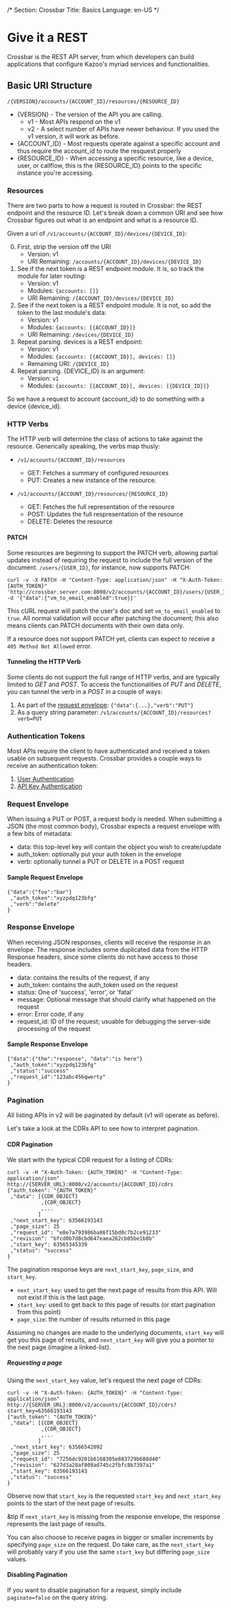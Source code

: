 /*
Section: Crossbar
Title: Basics
Language: en-US
*/

# Give it a REST

Crossbar is the REST API server, from which developers can build applications that configure Kazoo's myriad services and functionalities.

## Basic URI Structure

    /{VERSION}/accounts/{ACCOUNT_ID}/resources/{RESOURCE_ID}

* {VERSION} - The version of the API you are calling.
    * v1 - Most APIs respond on the v1
    * v2 - A select number of APIs have newer behaviour. If you used the v1 version, it will work as before.
* {ACCOUNT\_ID} - Most requests operate against a specific account and thus require the account_id to route the resquest properly
* {RESOURCE\_ID} - When accessing a specific resource, like a device, user, or callflow, this is the {RESOURCE\_ID} points to the specific instance you're accessing.

### Resources

There are two parts to how a request is routed in Crossbar: the REST endpoint and the resource ID. Let's break down a common URI and see how Crossbar figures out what is an endpoint and what is a resource ID.

Given a uri of `/v1/accounts/{ACCOUNT_ID}/devices/{DEVICE_ID}`:

0. First, strip the version off the URI
    * Version: v1
    * URI Remaining: `/accounts/{ACCOUNT_ID}/devices/{DEVICE_ID}`
1. See if the next token is a REST endpoint module. It is, so track the module for later routing:
    * Version: v1
    * Modules: `{accounts: []}`
    * URI Remaining: `/{ACCOUNT_ID}/devices/{DEVICE_ID}`
2. See if the next token is a REST endpoint module. It is not, so add the token to the last module's data:
    * Version: v1
    * Modules: `{accounts: [{ACCOUNT_ID}]}`
    * URI Remaining: `/devices/{DEVICE_ID}`
3. Repeat parsing. devices is a REST endpoint:
    * Version: v1
    * Modules: `{accounts: [{ACCOUNT_ID}], devices: []}`
    * Remaining URI: `/{DEVICE_ID}`
4. Repeat parsing. {DEVICE_ID} is an argument:
    * Version: `v1`
    * Modules: `{accounts: [{ACCOUNT_ID}], devices: [{DEVICE_ID}]}`

So we have a request to account {account\_id} to do something with a device {device\_id}.

### HTTP Verbs

The HTTP verb will determine the class of actions to take against the resource. Generically speaking, the verbs map thusly:

* `/v1/accounts/{ACCOUNT_ID}/resources`
    * GET: Fetches a summary of configured resources
    * PUT: Creates a new instance of the resource.

* `/v1/accounts/{ACCOUNT_ID}/resources/{RESOURCE_ID}`
    * GET: Fetches the full representation of the resource
    * POST: Updates the full respresentation of the resource
    * DELETE: Deletes the resource

#### PATCH

Some resources are beginning to support the PATCH verb, allowing partial updates instead of requiring the request to include the full version of the document. `/users/{USER_ID}`, for instance, now supports PATCH:

    curl -v -X PATCH -H "Content-Type: application/json" -H "X-Auth-Token: {AUTH_TOKEN}" 'http://crossbar.server.com:8000/v2/accounts/{ACCOUNT_ID}/users/{USER_ID}' -d '{"data":{"vm_to_email_enabled":true}}'

This cURL request will patch the user's doc and set `vm_to_email_enabled` to `true`. All normal validation will occur after patching the document; this also means clients can PATCH documents with their own data only.

If a resource does not support PATCH yet, clients can expect to receive a `405 Method Not Allowed` error.

#### Tunneling the HTTP Verb

Some clients do not support the full range of HTTP verbs, and are typically limited to *GET* and *POST*. To access the functionalities of *PUT* and *DELETE*, you can tunnel the verb in a *POST* in a couple of ways:

1. As part of the [request envelope](#request_envelope): `{"data":{...},"verb":"PUT"}`
1. As a query string parameter: `/v1/accounts/{ACCOUNT_ID}/resources?verb=PUT`

### Authentication Tokens

Most APIs require the client to have authenticated and received a token usable on subsequent requests. Crossbar provides a couple ways to receive an authentication token:

1. [User Authentication](./user_authentication)
2. [API Key Authentication](./api_authentication)

<a name="request_envelope"></a>
### Request Envelope

When issuing a PUT or POST, a request body is needed. When submitting a JSON (the most common body), Crossbar expects a request envelope with a few bits of metadata:

* data: this top-level key will contain the object you wish to create/update
* auth_token: optionally put your auth token in the envelope
* verb: optionally tunnel a PUT or DELETE in a POST request

#### Sample Request Envelope

    {"data":{"foo":"bar"}
     ,"auth_token":"xyzpdq123bfg"
     ,"verb":"delete"
    }

### Response Envelope

When receiving JSON responses, clients will receive the response in an envelope. The response includes some duplicated data from the HTTP Response headers, since some clients do not have access to those headers.

* data: contains the results of the request, if any
* auth\_token: contains the auth\_token used on the request
* status: One of 'success', 'error', or 'fatal'
* message: Optional message that should clarify what happened on the request
* error: Error code, if any
* request_id: ID of the request; usuable for debugging the server-side processing of the request

#### Sample Response Envelope

    {"data":{"the":"response", "data":"is here"}
     ,"auth_token":"xyzpdq123bfg"
     ,"status":"success"
     ,"request_id":"123abc456qwerty"
    }

### Pagination

All listing APIs in v2 will be paginated by default (v1 will operate as before).

Let's take a look at the CDRs API to see how to interpret pagination.

#### CDR Pagination

We start with the typical CDR request for a listing of CDRs:

    curl -v -H "X-Auth-Token: {AUTH_TOKEN}" -H "Content-Type: application/json" http://{SERVER_URL}:8000/v2/accounts/{ACCOUNT_ID}/cdrs
    {"auth_token": "{AUTH_TOKEN}"
     ,"data": [{CDR_OBJECT}
               ,{CDR_OBJECT}
               ,...
              ]
     ,"next_start_key": 63566193143
     ,"page_size": 25
     ,"request_id": "e8e7a793986ba86f15bd0c7b2ce91233"
     ,"revision": "bfcd0b7d8cbd647eaea262cb05be1b8b"
     ,"start_key": 63565345339
     ,"status": "success"
    }

The pagination response keys are `next_start_key`, `page_size`, and `start_key`.

* `next_start_key`: used to get the next page of results from this API. Will not exist if this is the last page.
* `start_key`: used to get back to this page of results (or start pagination from this point)
* `page_size`: the number of results returned in this page

Assuming no changes are made to the underlying documents, `start_key` will get you this page of results, and `next_start_key` will give you a pointer to the next page (imagine a linked-list).

##### Requesting a page

Using the `next_start_key` value, let's request the next page of CDRs:

    curl -v -H "X-Auth-Token: {AUTH_TOKEN}" -H "Content-Type: application/json" http://{SERVER_URL}:8000/v2/accounts/{ACCOUNT_ID}/cdrs?start_key=63566193143
    {"auth_token": "{AUTH_TOKEN}"
     ,"data": [{CDR_OBJECT}
               ,{CDR_OBJECT}
               ,...
              ]
     ,"next_start_key": 63566542092
     ,"page_size": 25
     ,"request_id": "7256dc9201b6168305e883729b688d40"
     ,"revision": "627d3a28af809ad745c2fbfc8b7397a1"
     ,"start_key": 63566193143
     ,"status": "success"
    }

Observe now that `start_key` is the requested `start_key` and `next_start_key` points to the start of the next page of results.

&tip If `next_start_key` is missing from the response envelope, the response represents the last page of results.

You can also choose to receive pages in bigger or smaller increments by specifying `page_size` on the request. Do take care, as the `next_start_key` will probably vary if you use the same `start_key` but differing `page_size` values.

#### Disabling Pagination

If you want to disable pagination for a request, simply include `paginate=false` on the query string.
